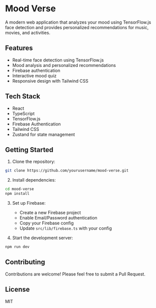 # Mood Verse

A modern web application that analyzes your mood using TensorFlow.js face detection and provides personalized recommendations for music, movies, and activities.

## Features

- Real-time face detection using TensorFlow.js
- Mood analysis and personalized recommendations
- Firebase authentication
- Interactive mood quiz
- Responsive design with Tailwind CSS

## Tech Stack

- React
- TypeScript
- TensorFlow.js
- Firebase Authentication
- Tailwind CSS
- Zustand for state management

## Getting Started

1. Clone the repository:
```bash
git clone https://github.com/yourusername/mood-verse.git
```

2. Install dependencies:
```bash
cd mood-verse
npm install
```

3. Set up Firebase:
   - Create a new Firebase project
   - Enable Email/Password authentication
   - Copy your Firebase config
   - Update `src/lib/firebase.ts` with your config

4. Start the development server:
```bash
npm run dev
```

## Contributing

Contributions are welcome! Please feel free to submit a Pull Request.

## License

MIT